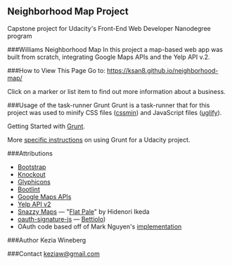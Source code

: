 ## Neighborhood Map Project
Capstone project for <a ref="https://www.udacity.com/">Udacity</a>'s <a ref="https://www.udacity.com/course/front-end-web-developer-nanodegree--nd001?v=fe1">Front-End Web Developer Nanodegree</a> program

###Williams Neighborhood Map
In this project a map-based web app was built from scratch, integrating Google Maps APIs and the Yelp API v.2.

###How to View This Page
Go to: https://ksan8.github.io/neighborhood-map/

Click on a marker or list item to find out more information about a business.

###Usage of the task-runner Grunt
Grunt is a task-runner that for this project was used to
minify CSS files (<a href="https://github.com/gruntjs/grunt-contrib-cssmin">cssmin</a>) and JavaScript files (<a href="https://github.com/gruntjs/grunt-contrib-uglify">uglify</a>).

Getting Started with <a href="http://gruntjs.com/getting-started">Grunt</a>.

More <a href="https://github.com/javsalazar/grunt-boilerplate">specific instructions</a> on using Grunt for a Udacity project.

###Attributions
* <a href="http://getbootstrap.com/">Bootstrap</a>
* <a href="http://knockoutjs.com/">Knockout</a>
* <a href="http://glyphicons.com/">Glyphicons</a>
* <a href="https://github.com/twbs/bootlint">Bootlint</a>
* <a href="https://developers.google.com/maps/">Google Maps APIs</a>
* <a href="https://www.yelp.com/developers/documentation/v2/overview">Yelp API v2</a>
* <a href="https://snazzymaps.com/">Snazzy Maps</a> — "<a href="https://snazzymaps.com/style/14889/flat-pale">Flat Pale</a>" by Hidenori Ikeda
* <a href="https://github.com/bettiolo/oauth-signature-js">oauth-signature-js</a> — <a href="https://github.com/bettiolo">Bettiolo</a>)
* OAuth code based off of Mark Nguyen's <a href="https://discussions.udacity.com/t/how-to-make-ajax-request-to-yelp-api/13699/5">implementation</a>

###Author
Kezia Wineberg

###Contact
keziaw@gmail.com
